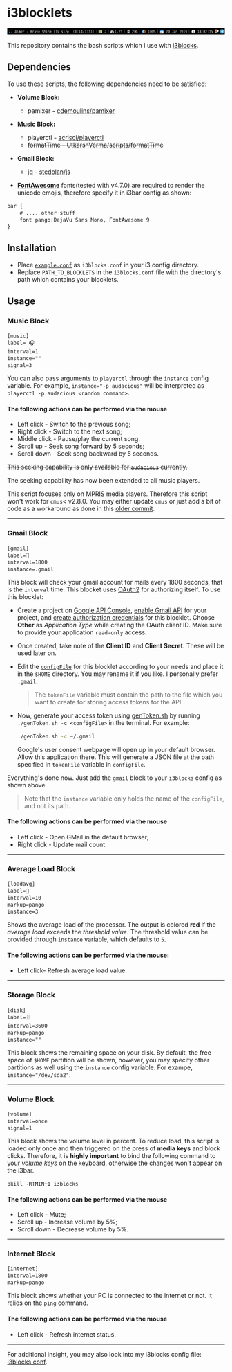 # i3blocklets
![Demo](/scrot.png)

This repository contains the bash scripts which I use with [i3blocks](https://github.com/vivien/i3blocks).

## Dependencies
To use these scripts, the following dependencies need to be satisfied:

* **Volume Block:**
  - pamixer - [cdemoulins/pamixer](https://github.com/cdemoulins/pamixer)

* **Music Block:**
  - playerctl - [acrisci/playerctl](https://github.com/acrisci/playerctl)
  - ~~formatTime - [UtkarshVerma/scripts/formatTime](https://github.com/UtkarshVerma/scripts/blob/master/formatTime)~~

* **Gmail Block:**
  - jq - [stedolan/js](https://github.com/stedolan/jq)

* **[FontAwesome](https://fontawesome.com/)** fonts(tested with v4.7.0) are required to render the unicode emojis, therefore specify it in i3bar config as shown:
```
bar {
    # .... other stuff
    font pango:DejaVu Sans Mono, FontAwesome 9
}
```

## Installation
  * Place [`example.conf`](/resources/example.conf) as `i3blocks.conf` in your i3 config directory.
  * Replace `PATH_TO_BLOCKLETS` in the `i3blocks.conf` file with the directory's path which contains your blocklets.

## Usage
### Music Block
```
[music]
label= 🎧
interval=1
instance=""
signal=3
```
You can also pass arguments to `playerctl` through the `instance` config variable. For example, `instance="-p audacious"` will be interpreted as `playerctl -p audacious <random command>`.

#### The following actions can be performed via the mouse
* Left click - Switch to the previous song;
* Right click - Switch to the next song;
* Middle click - Pause/play the current song.
* Scroll up - Seek song forward by 5 seconds;
* Scroll down - Seek song backward by 5 seconds.

~~This seeking capability is only available for `audacious` currently.~~

The seeking capability has now been extended to all music players.

This script focuses only on MPRIS media players. Therefore this script won't work for `cmus`< v2.8.0. You may either update `cmus` or just add a bit of code as a workaround as done in this [older commit](https://github.com/UtkarshVerma/i3blocklets/blob/77ec353d01a12539edb3a3b211dd06f275807d2d/music).

---

### Gmail Block
```
[gmail]
label=📧
interval=1800
instance=.gmail
```
This block will check your gmail account for mails every 1800 seconds, that is the `interval` time.
This blocket uses [OAuth2](https://oauth.net/2/) for authorizing itself. To use this blocklet:
* Create a project on [Google API Console](https://console.developers.google.com/), [enable Gmail API](https://developers.google.com/identity/protocols/OAuth2InstalledApp#enable-apis) for your project, and [create authorization credentials](https://developers.google.com/identity/protocols/OAuth2InstalledApp#creatingcred) for this blocklet. Choose **Other** as *Application Type* while creating the OAuth client ID. Make sure to provide your application `read-only` access.
* Once created, take note of the **Client ID** and **Client Secret**. These will be used later on.
* Edit the [`configFile`](/resources/gmail/configFile) for this blocklet according to your needs and place it in the `$HOME` directory. You may rename it if you like. I personally prefer `.gmail`.
  > The `tokenFile` variable must contain the path to the file which you want to create for storing access tokens for the API.
* Now, generate your access token using [genToken.sh](/resources/gmail/genToken.sh) by running `./genToken.sh -c <configFile>` in the terminal. For example:

  ```bash
  ./genToken.sh -c ~/.gmail
  ```
  Google's user consent webpage will open up in your default browser. Allow this application there. This will generate a JSON file at the path specified in `tokenFile` variable in `configFile`.

Everything's done now. Just add the `gmail` block to your `i3blocks` config as shown above.
> Note that the `instance` variable only holds the name of the `configFile`, and not its path. 

#### The following actions can be performed via the mouse
* Left click - Open GMail in the default browser;
* Right click - Update mail count.

---

### Average Load Block
```
[loadavg]
label=
interval=10
markup=pango
instance=3
```
Shows the average load of the processor. The output is colored **red** if the *average load* exceeds the *threshold value*. The threshold value can be provided through `instance` variable, which defaults to `5`.

#### The following actions can be performed via the mouse:
* Left click- Refresh average load value.

---

### Storage Block
```
[disk]
label=🗄
interval=3600
markup=pango
instance=""
```
This block shows the remaining space on your disk. By default, the free space of `$HOME` partition will be shown, however, you may specify other partitions as well using the `instance` config variable. For exampe, `instance="/dev/sda2"`.

---

### Volume Block
```
[volume]
interval=once
signal=1
```
This block shows the volume level in percent. To reduce load, this script is loaded only once and then triggered on the press of **media keys** and block clicks. Therefore, it is **highly important** to bind the following command to your *volume keys* on the keyboard, otherwise the changes won't appear on the i3bar.
```
pkill -RTMIN+1 i3blocks
```
#### The following actions can be performed via the mouse
* Left click - Mute;
* Scroll up - Increase volume by 5%;
* Scroll down - Decrease volume by 5%.

---

### Internet Block
```
[internet]
interval=1800
markup=pango
```
This block shows whether your PC is connected to the internet or not. It relies on the `ping` command.

#### The following actions can be performed via the mouse
* Left click - Refresh internet status.

---

For additional insight, you may also look into my i3blocks config file: [i3blocks.conf](https://github.com/UtkarshVerma/dotfiles/blob/master/i3/i3blocks.conf).
